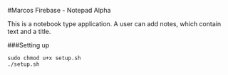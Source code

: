 #Marcos Firebase - Notepad Alpha

This is a notebook type application. A user can add notes, which contain text and a title.

###Setting up
```
sudo chmod u+x setup.sh
./setup.sh
```
